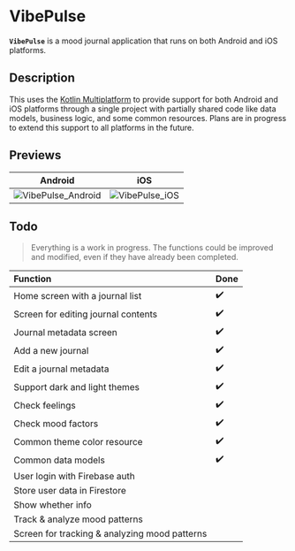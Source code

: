 # VibePulse

**`VibePulse`** is a mood journal application that runs on both Android and iOS platforms.

## Description
This uses the [Kotlin Multiplatform](https://kotlinlang.org/docs/multiplatform.html) to provide support for both Android and iOS platforms through a single project with partially shared code like data models, business logic, and some common resources. Plans are in progress to extend this support to all platforms in the future.

## Previews

| Android    | iOS |
| ----------- | ----------- |
| ![VibePulse_Android](https://github.com/ReidSync/VibePulse/assets/9741432/0eced209-0045-4950-b148-a33080c6a95c) | ![VibePulse_iOS](https://github.com/ReidSync/VibePulse/assets/9741432/4be9b0f3-4850-4a71-bea2-33400c4ad4e3) |


## Todo
> Everything is a work in progress. The functions could be improved and modified, even if they have already been completed.

Function | Done
:------------ | :-------------
Home screen with a journal list | :heavy_check_mark:
Screen for editing journal contents | :heavy_check_mark:
Journal metadata screen | :heavy_check_mark:
Add a new journal | :heavy_check_mark:
Edit a journal metadata | :heavy_check_mark:
Support dark and light themes | :heavy_check_mark:
Check feelings | :heavy_check_mark:
Check mood factors | :heavy_check_mark:
Common theme color resource | :heavy_check_mark:
Common data models | :heavy_check_mark:
User login with Firebase auth | 
Store user data in Firestore |
Show whether info |
Track & analyze mood patterns | 
Screen for tracking & analyzing mood patterns |


